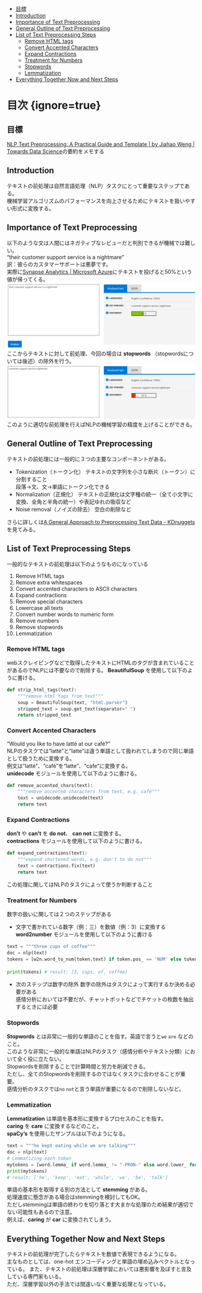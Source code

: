 <!-- @import "[TOC]" {cmd="toc" depthFrom=1 depthTo=6 orderedList=false} -->

<!-- code_chunk_output -->

- [目標](#目標)
- [Introduction](#introduction)
- [Importance of Text Preprocessing](#importance-of-text-preprocessing)
- [General Outline of Text Preprocessing](#general-outline-of-text-preprocessing)
- [List of Text Preprocessing Steps](#list-of-text-preprocessing-steps)
  - [Remove HTML tags](#remove-html-tags)
  - [Convert Accented Characters](#convert-accented-characters)
  - [Expand Contractions](#expand-contractions)
  - [Treatment for Numbers](#treatment-for-numbers)
  - [Stopwords](#stopwords)
  - [Lemmatization](#lemmatization)
- [Everything Together Now and Next Steps](#everything-together-now-and-next-steps)

<!-- /code_chunk_output -->

# 目次 {ignore=true}

## 目標
[NLP Text Preprocessing: A Practical Guide and Template | by Jiahao Weng | Towards Data Science](https://towardsdatascience.com/nlp-text-preprocessing-a-practical-guide-and-template-d80874676e79)の要約をメモする

## Introduction
テキストの前処理は自然言語処理（NLP）タスクにとって重要なステップである。  
機械学習アルゴリズムのパフォーマンスを向上させるためにテキストを扱いやすい形式に変換する。

## Importance of Text Preprocessing
以下のような文は人間にはネガティブなレビューだと判別できるが機械では難しい。  
“their customer support service is a nightmare”  
訳：彼らのカスタマーサポートは悪夢です。  
実際に[Synapse Analytics | Microsoft Azure](https://azure.microsoft.com/en-in/services/cognitive-services/text-analytics/)にテキストを投げると50%という値が帰ってくる。  
![APIのレスポンス1](../images/1_Rq9_Af0ZXTGbZJBLFhAAow.png "APIのレスポンス1")
ここからテキストに対して前処理、今回の場合は __stopwords__ （stopwordsについては後述）の除外を行う。  
![APIのレスポンス2](../images/1_erJtxRsyUYmIw_cubYwHNA.png "APIのレスポンス2")
このように適切な前処理を行えばNLPの機械学習の精度を上げることができる。

## General Outline of Text Preprocessing
テキストの前処理には一般的に３つの主要なコンポーネントがある。
- Tokenization（トークン化）
    テキストの文字列を小さな断片（トークン）に分割すること  
    段落→文、文→単語にトークン化できる  
- Normalization（正規化）
    テキストの正規化は文字種の統一（全て小文字に変換、全角と半角の統一）や表記ゆれの吸収など
- Noise removal（ノイズの除去）
    空白の削除など

さらに詳しくは[A General Approach to Preprocessing Text Data - KDnuggets](https://www.kdnuggets.com/2017/12/general-approach-preprocessing-text-data.html)を見てみる。

## List of Text Preprocessing Steps
一般的なテキストの前処理は以下のようなものになっている
1. Remove HTML tags
2. Remove extra whitespaces
3. Convert accented characters to ASCII characters
4. Expand contractions
5. Remove special characters
6. Lowercase all texts
7. Convert number words to numeric form
8. Remove numbers
9. Remove stopwords
10. Lemmatization

### Remove HTML tags
webスクレイピングなどで取得したテキストにHTMLのタグが含まれていることがあるのでNLPには不要なので削除する。
__BeautifulSoup__ を使用して以下のように書ける。

```python
def strip_html_tags(text):
    """remove html tags from text"""
    soup = BeautifulSoup(text, "html.parser")
    stripped_text = soup.get_text(separator=" ")
    return stripped_text
```

### Convert Accented Characters
“Would you like to have latté at our café?”  
NLPのタスクでは“latté”と“latte”は違う単語として扱われてしまうので同じ単語として扱うために変換する。  
例文は“latté”、“café”を“latte”、“cafe”に変換する。  
__unidecode__ モジュールを使用して以下のように書ける。

```python
def remove_accented_chars(text):
    """remove accented characters from text, e.g. café"""
    text = unidecode.unidecode(text)
    return text
```

### Expand Contractions
__don’t__ や __can’t__ を __do not__、 __can not__ に変換する。  
__contractions__ モジュールを使用して以下のように書ける。

```python
def expand_contractions(text):
    """expand shortened words, e.g. don't to do not"""
    text = contractions.fix(text)
    return text
```
この処理に関してはNLPのタスクによって使うか判断すること

### Treatment for Numbers
数字の扱いに関しては２つのステップがある  
- 文字で書かれている数字（例：三）を数値（例：3）に変換する  
__word2number__ モジュールを使用して以下のように書ける  
```python
text = """three cups of coffee"""
doc = nlp(text)
tokens = [w2n.word_to_num(token.text) if token.pos_ == 'NUM' else token for token in doc]

print(tokens) # result: [3, cups, of, coffee]
```

- 次のステップは数字の除外
数字の除外はタスクによって実行するか決める必要がある  
感情分析においては不要だが、チャットボットなどでチケットの枚数を抽出するときには必要

### Stopwords
__Stopwords__ とは非常に一般的な単語のことを指す。英語で言うと`we` `are` などのこと。  
このような非常に一般的な単語はNLPのタスク（感情分析やテキスト分類）において全く役に立たない。  
Stopwordsを削除することで計算時間と労力を削減できる。  
ただし、全てのStopwordsを削除するのではなくタスクに合わせることが重要。  
感情分析のタスクでは`no` `not`と言う単語が重要になるので削除しないなど。

### Lemmatization
__Lemmatization__ は単語を基本形に変換するプロセスのことを指す。  
__caring__ を __care__ に変換するなどのこと。  
__spaCy’s__ を使用したサンプルは以下のようになる。  

```python
text = """he kept eating while we are talking"""
doc = nlp(text)
# Lemmatizing each token
mytokens = [word.lemma_ if word.lemma_ != "-PRON-" else word.lower_ for word in doc]
print(mytokens) 
# result: ['he', 'keep', 'eat', 'while', 'we', 'be', 'talk']
```

単語の基本形を取得する別の方法として __stemming__ がある。  
処理速度に懸念がある場合はstemmingを検討してもOK。  
ただしstemmingは単語の終わりを切り落とす大まかな処理のため結果が適切でない可能性もあるので注意。  
例えば、__caring__ が __car__ に変換されてしまう。

## Everything Together Now and Next Steps
テキストの前処理が完了したらテキストを数値で表現できるようになる。  
主なものとしては、one-hot エンコーディングと単語の埋め込みベクトルとなっている。
また、テキストの前処理は深層学習においては悪影響を及ぼすと言及している専門家もいる。  
ただ、深層学習以外の手法では間違いなく重要な処理となっている。